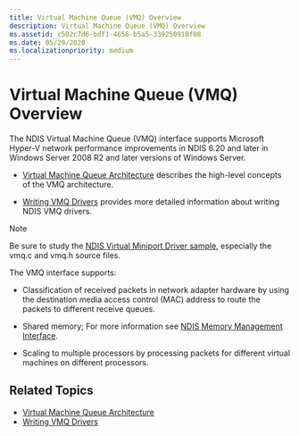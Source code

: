 ```yaml
---
title: Virtual Machine Queue (VMQ) Overview
description: Virtual Machine Queue (VMQ) Overview
ms.assetid: c502c7d6-bdf1-4656-b5a5-339250910f08
ms.date: 05/29/2020
ms.localizationpriority: medium
---
```


# Virtual Machine Queue (VMQ) Overview

The NDIS Virtual Machine Queue (VMQ) interface supports Microsoft Hyper-V network performance improvements in NDIS 6.20 and later in Windows Server 2008 R2 and later versions of Windows Server.

- [Virtual Machine Queue Architecture](virtual-machine-queue-architecture.md) describes the high-level concepts of the VMQ architecture.

- [Writing VMQ Drivers](writing-vmq-drivers.md) provides more detailed information about writing NDIS VMQ drivers.

> [!NOTE]
> Be sure to study the [NDIS Virtual Miniport Driver sample](https://github.com/Microsoft/Windows-driver-samples/tree/master/network/ndis/netvmini/6x), especially the vmq.c and vmq.h source files.

The VMQ interface supports:

- Classification of received packets in network adapter hardware by using the destination media access control (MAC) address to route the packets to different receive queues.

- Shared memory; For more information see [NDIS Memory Management Interface](https://docs.microsoft.com/windows-hardware/drivers/ddi/_netvista/).

- Scaling to multiple processors by processing packets for different virtual machines on different processors.

## Related Topics

- [Virtual Machine Queue Architecture](virtual-machine-queue-architecture.md)
- [Writing VMQ Drivers](writing-vmq-drivers.md)
